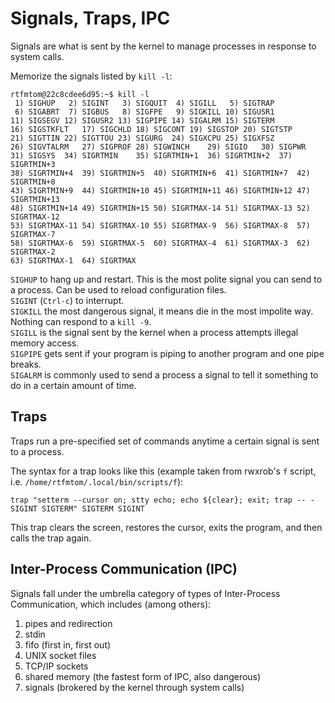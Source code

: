 # Signals, Traps, IPC

Signals are what is sent by the kernel to manage processes in response to system calls.

Memorize the signals listed by `kill -l`:
```
rtfmtom@22c8cdee6d95:~$ kill -l
 1) SIGHUP	 2) SIGINT	 3) SIGQUIT	 4) SIGILL	 5) SIGTRAP
 6) SIGABRT	 7) SIGBUS	 8) SIGFPE	 9) SIGKILL	10) SIGUSR1
11) SIGSEGV	12) SIGUSR2	13) SIGPIPE	14) SIGALRM	15) SIGTERM
16) SIGSTKFLT	17) SIGCHLD	18) SIGCONT	19) SIGSTOP	20) SIGTSTP
21) SIGTTIN	22) SIGTTOU	23) SIGURG	24) SIGXCPU	25) SIGXFSZ
26) SIGVTALRM	27) SIGPROF	28) SIGWINCH	29) SIGIO	30) SIGPWR
31) SIGSYS	34) SIGRTMIN	35) SIGRTMIN+1	36) SIGRTMIN+2	37) SIGRTMIN+3
38) SIGRTMIN+4	39) SIGRTMIN+5	40) SIGRTMIN+6	41) SIGRTMIN+7	42) SIGRTMIN+8
43) SIGRTMIN+9	44) SIGRTMIN+10	45) SIGRTMIN+11	46) SIGRTMIN+12	47) SIGRTMIN+13
48) SIGRTMIN+14	49) SIGRTMIN+15	50) SIGRTMAX-14	51) SIGRTMAX-13	52) SIGRTMAX-12
53) SIGRTMAX-11	54) SIGRTMAX-10	55) SIGRTMAX-9	56) SIGRTMAX-8	57) SIGRTMAX-7
58) SIGRTMAX-6	59) SIGRTMAX-5	60) SIGRTMAX-4	61) SIGRTMAX-3	62) SIGRTMAX-2
63) SIGRTMAX-1	64) SIGRTMAX	
```
`SIGHUP` to hang up and restart. This is the most polite signal you can send to a process. Can be used to reload configuration files. \
`SIGINT` (`Ctrl-c`) to interrupt. \
`SIGKILL` the most dangerous signal, it means die in the most impolite way. Nothing can respond to a `kill -9`. \
`SIGILL` is the signal sent by the kernel when a process attempts illegal memory access.\
`SIGPIPE` gets sent if your program is piping to another program and one pipe breaks.\
`SIGALRM` is commonly used to send a process a signal to tell it something to do in a certain amount of time. 

## Traps

Traps run a pre-specified set of commands anytime a certain signal is sent to a process. 

The syntax for a trap looks like this (example taken from rwxrob's `f` script, i.e. `/home/rtfmtom/.local/bin/scripts/f`):
```
trap "setterm --cursor on; stty echo; echo ${clear}; exit; trap -- - SIGINT SIGTERM" SIGTERM SIGINT
```
This trap clears the screen, restores the cursor, exits the program, and then calls the trap again. 

## Inter-Process Communication (IPC)

Signals fall under the umbrella category of types of Inter-Process Communication, which includes (among others):
1. pipes and redirection
2. stdin
3. fifo (first in, first out)
4. UNIX socket files
5. TCP/IP sockets
6. shared memory (the fastest form of IPC, also dangerous)
7. signals (brokered by the kernel through system calls)


